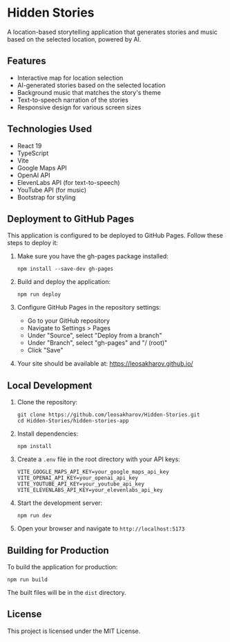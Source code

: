 # Hidden Stories

A location-based storytelling application that generates stories and music based on the selected location, powered by AI.

## Features

- Interactive map for location selection
- AI-generated stories based on the selected location
- Background music that matches the story's theme
- Text-to-speech narration of the stories
- Responsive design for various screen sizes

## Technologies Used

- React 19
- TypeScript
- Vite
- Google Maps API
- OpenAI API
- ElevenLabs API (for text-to-speech)
- YouTube API (for music)
- Bootstrap for styling

## Deployment to GitHub Pages

This application is configured to be deployed to GitHub Pages. Follow these steps to deploy it:

1. Make sure you have the gh-pages package installed:
   ```
   npm install --save-dev gh-pages
   ```

2. Build and deploy the application:
   ```
   npm run deploy
   ```

3. Configure GitHub Pages in the repository settings:
   - Go to your GitHub repository
   - Navigate to Settings > Pages
   - Under "Source", select "Deploy from a branch"
   - Under "Branch", select "gh-pages" and "/ (root)"
   - Click "Save"

4. Your site should be available at: https://leosakharov.github.io/

## Local Development

1. Clone the repository:
   ```
   git clone https://github.com/leosakharov/Hidden-Stories.git
   cd Hidden-Stories/hidden-stories-app
   ```

2. Install dependencies:
   ```
   npm install
   ```

3. Create a `.env` file in the root directory with your API keys:
   ```
   VITE_GOOGLE_MAPS_API_KEY=your_google_maps_api_key
   VITE_OPENAI_API_KEY=your_openai_api_key
   VITE_YOUTUBE_API_KEY=your_youtube_api_key
   VITE_ELEVENLABS_API_KEY=your_elevenlabs_api_key
   ```

4. Start the development server:
   ```
   npm run dev
   ```

5. Open your browser and navigate to `http://localhost:5173`

## Building for Production

To build the application for production:

```
npm run build
```

The built files will be in the `dist` directory.

## License

This project is licensed under the MIT License.
